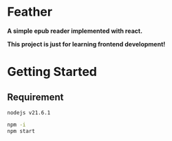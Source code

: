 # Feather

**A simple epub reader implemented with react.**

**This project is just for learning frontend development!**

# Getting Started

## Requirement
```
nodejs v21.6.1
```

```bash
npm -i
npm start
```